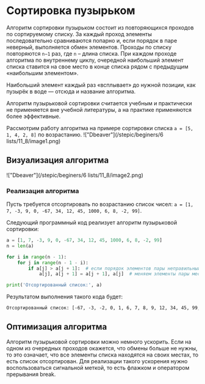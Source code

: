 # Сортировка пузырьком

Алгоритм сортировки пузырьком состоит из повторяющихся проходов по сортируемому списку. За каждый проход элементы
последовательно сравниваются попарно и, если порядок в паре неверный, выполняется обмен элементов. Проходы по списку
повторяются `n−1` раз, где `n` – длина списка. При каждом проходе алгоритма по внутреннему циклу, очередной наибольший
элемент списка ставится на свое место в конце списка рядом с предыдущим «наибольшим элементом».

Наибольший элемент каждый раз «всплывает» до нужной позиции, как пузырёк в воде — отсюда и название алгоритма.

Алгоритм пузырьковой сортировки считается учебным и практически не применяется вне учебной литературы, а на практике
применяются более эффективные.

Рассмотрим работу алгоритма на примере сортировки списка `a = [5, 1, 4, 2, 8]` по возрастанию.
!["Dbeaver"](/stepic/beginers/6 lists/11_8/image1.png)

## Визуализация алгоритма

!["Dbeaver"](/stepic/beginers/6 lists/11_8/image2.png)

### Реализация алгоритма

Пусть требуется отсортировать по возрастанию список чисел: `a = [1, 7, -3, 9, 0, -67, 34, 12, 45, 1000, 6, 8, -2, 99]`.

Следующий программный код реализует алгоритм пузырьковой сортировки:

```python
a = [1, 7, -3, 9, 0, -67, 34, 12, 45, 1000, 6, 8, -2, 99]
n = len(a)

for i in range(n - 1):
    for j in range(n - 1 - i):
        if a[j] > a[j + 1]:  # если порядок элементов пары неправильный
            a[j], a[j + 1] = a[j + 1], a[j]  # меняем элементы пары местами 

print('Отсортированный список:', a)
```

Результатом выполнения такого кода будет:

```html
Отсортированный список: [-67, -3, -2, 0, 1, 6, 7, 8, 9, 12, 34, 45, 99, 1000]
```

## Оптимизация алгоритма

Алгоритм пузырьковой сортировки можно немного ускорить. Если на одном из очередных проходов окажется, что обмены больше
не нужны, то это означает, что все элементы списка находятся на своих местах, то есть список отсортирован. Для
реализации такого ускорения нужно воспользоваться сигнальной меткой, то есть флажком и оператором прерывания break.